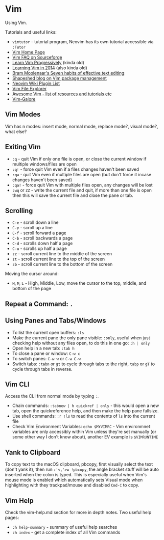 # Vim

Using Vim.

Tutorials and useful links:

* `vimtutor` - tutorial program, Neovim has its own tutorial accessible via `:Tutor`
* [Vim Home Page](vim.org)
* [Vim FAQ on Sourceforge](vimdoc.sf.net)
* [Learn Vim Progressively](http://yannesposito.com/Scratch/en/blog/Learn-Vim-Progressively/) (kinda old)
* [Learning Vim in 2014](http://benmccormick.org/learning-vim-in-2014/) (also kinda old)
* [Bram Moolenaar's Seven habits of effective text editing](http://www.moolenaar.net/habits.html)
* [Shapeshed blog on Vim package management](https://shapeshed.com/vim-packages/)
* [Neovim Wiki Plugin List](https://github.com/neovim/neovim/wiki/Related-projects#plugins)
* [Vim File Explorer](http://vimcasts.org/blog/2013/01/oil-and-vinegar-split-windows-and-project-drawer/)
* [Awesome Vim - list of resources and tutorials etc](https://github.com/akrawchyk/awesome-vim)
* [Vim-Galore](https://github.com/mhinz/vim-galore)

## Vim Modes

Vim has n modes: insert mode, normal mode, replace mode?, visual mode?, what else?

## Exiting Vim

* `:q` - quit Vim if only one file is open, or close the current window if multiple windows/files are open
* `:q!` - force quit Vim even if a files changes haven't been saved
* `:qa` - quit Vim even if multiple files are open (but don't force it incase changes haven't been saved)
* `:qa!` - force quit Vim with multiple files open, any changes will be lost
* `:wq` or `ZZ` - write the current file and quit, if more than one file is open then this will save the current file and close the pane or tab.

## Scrolling

* `C-e` - scroll down a line
* `C-y` - scroll up a line
* `C-f` - scroll forward a page
* `C-b` - scroll backwards a page
* `C-d` - scrolls down half a page
* `C-u` - scrolls up half a page
* `zz` - scroll current line to the middle of the screen
* `zt` - scroll current line to the top of the screen
* `zb` - scroll current line to the bottom of the screen

Moving the cursor around:

* `H`, `M`, `L` - High, Middle, Low, move the cursor to the top, middle, and bottom of the page

## Repeat a Command: `.`

## Using Panes and Tabs/Windows

* To list the current open buffers: `:ls`
* Make the current pane the only pane visible: `:only`, useful when just checking help without any files open, to do this in one go: `:h | only`
* Open help in a new tab: `:tab h`
* To close a pane or window: `C-w c`
* To switch panes: `C-w w` or `C-w C-w`
* Switch tabs: `:tabn` or `gt` to cycle through tabs to the right, `tabp` or `gT` to cycle through tabs in reverse.

## Vim CLI

Access the CLI from normal mode by typing `:`.

* Chain commands: `:tabnew | h quickref | only` - this would open a new tab, open the quickreference help, and then make the help pane fullsize.
* Use shell commands: `:r !ls` to read the contents of `ls` into the current file
* Check Vim Environment Variables: `echo $MYVIMRC` - Vim environmnet variables are only accessibly within Vim unless they're set manually (or some other way I don't know about), another EV example is `$VIMRUNTIME`

## Yank to Clipboard

To copy text to the macOS clipboard, pbcopy, first visually select the text (don't yank it), then run `:'<,'>w !pbcopy`, the angle bracket stuff will be auto inserted when the colon is typed. This is especially useful when Vim's mouse mode is enabled which automatically sets Visual mode when highlighting with they trackpad/mouse and disabled `Cmd-C` to copy.

## Vim Help

Check the vim-help.md section for more in depth notes. Two useful help pages:

* `:h help-summary` - summary of useful help searches
* `:h index` - get a complete index of all Vim commands
